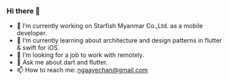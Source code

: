 ### Hi there 👋

<!--
**ayechan-maung/ayechan-maung** is a ✨ _special_ ✨ repository because its `README.md` (this file) appears on your GitHub profile.

Here are some ideas to get you started:
-->
- 🔭 I’m currently working on Starfish Myanmar Co.,Ltd. as a mobile developer.
- 🌱 I’m currently learning about architecture and design patterns in flutter & swift for iOS.
- 🤔 I’m looking for a job to work with remotely.
- 💬 Ask me about dart and flutter.
- 📫 How to reach me: ngaayechan@gmail.com

